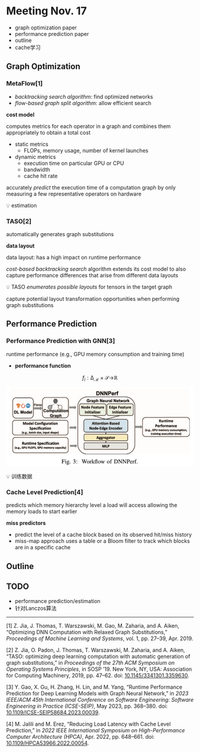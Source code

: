 # Meeting Nov. 17

* graph optimization paper
* performance prediction paper
* outline
* cache学习



## Graph Optimization

### MetaFlow[1]

* *backtracking search algorithm*: find optimized networks
* *flow-based graph split algorithm*: allow efficient search

**cost model**

computes metrics for each operator in a graph and combines them appropriately to obtain a total cost

* static metrics
  * FLOPs, memory usage, number of kernel launches 
* dynamic metrics
  * execution time on particular GPU or CPU
  * bandwidth
  * cache hit rate

accurately *predict* the execution time of a computation graph by only measuring a few representative operators on hardware

💡 estimation

### TASO[2]

automatically generates graph substitutions

**data layout**

data layout: has a high impact on runtime performance

*cost-based backtracking search* algorithm extends its cost model to also capture performance differences that arise from different data layouts

💡 TASO *enumerates possible layouts* for tensors in the target graph

capture potential layout transformation opportunities when performing graph substitutions



## Performance Prediction

### Performance Prediction with GNN[3]

runtime performance (e.g., GPU memory consumption and training time)

* **performance function**

$$
f_i: \mathcal{\Delta_M \times S \rightarrow} \mathbb{R}
$$

![image-20231116200741294](../assets/images/image-20231116200741294.png)

💡 训练数据

### Cache Level Prediction[4]

predicts which memory hierarchy level a load will access allowing the memory loads to start earlier

**miss predictors**

* predict the level of a cache block based on its observed hit/miss history
* miss-map approach uses a table or a Bloom filter to track which blocks are in a specific cache



## Outline



## TODO

* performance prediction/estimation
* 针对Lanczos算法





***

[1] Z. Jia, J. Thomas, T. Warszawski, M. Gao, M. Zaharia, and A. Aiken, “Optimizing DNN Computation with Relaxed Graph Substitutions,” *Proceedings of Machine Learning and Systems*, vol. 1, pp. 27–39, Apr. 2019.

[2] Z. Jia, O. Padon, J. Thomas, T. Warszawski, M. Zaharia, and A. Aiken, “TASO: optimizing deep learning computation with automatic generation of graph substitutions,” in *Proceedings of the 27th ACM Symposium on Operating Systems Principles*, in SOSP ’19. New York, NY, USA: Association for Computing Machinery, 2019, pp. 47–62. doi: [10.1145/3341301.3359630](https://doi.org/10.1145/3341301.3359630).

[3] Y. Gao, X. Gu, H. Zhang, H. Lin, and M. Yang, “Runtime Performance Prediction for Deep Learning Models with Graph Neural Network,” in *2023 IEEE/ACM 45th International Conference on Software Engineering: Software Engineering in Practice (ICSE-SEIP)*, May 2023, pp. 368–380. doi: [10.1109/ICSE-SEIP58684.2023.00039](https://doi.org/10.1109/ICSE-SEIP58684.2023.00039).

[4] M. Jalili and M. Erez, “Reducing Load Latency with Cache Level Prediction,” in *2022 IEEE International Symposium on High-Performance Computer Architecture (HPCA)*, Apr. 2022, pp. 648–661. doi: [10.1109/HPCA53966.2022.00054](https://doi.org/10.1109/HPCA53966.2022.00054).

